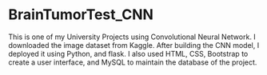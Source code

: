 # BrainTumorTest_CNN
This is one of my University Projects using Convolutional Neural Network. I downloaded the image dataset from Kaggle. After building the CNN model, I deployed it using Python, and flask. I also used HTML, CSS, Bootstrap to create a user interface, and MySQL to maintain the database of the project.
